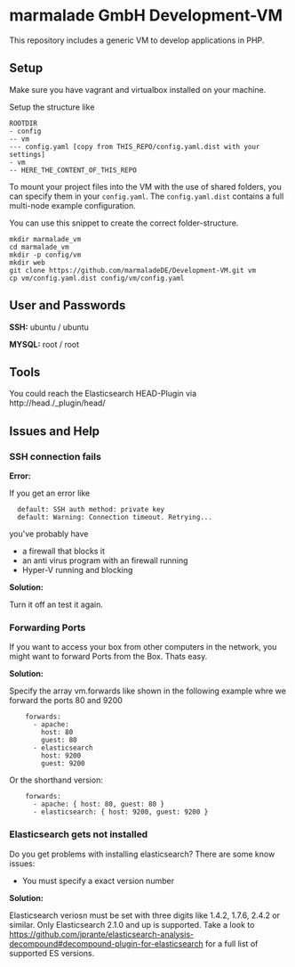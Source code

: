 # marmalade GmbH Development-VM
This repository includes a generic VM to develop applications in PHP.

## Setup

Make sure you have vagrant and virtualbox installed on your machine.

Setup the structure like

``` 
ROOTDIR
- config
-- vm
--- config.yaml [copy from THIS_REPO/config.yaml.dist with your settings]
- vm
-- HERE_THE_CONTENT_OF_THIS_REPO
```
To mount your project files into the VM with the use of shared folders, you can specify them in your `config.yaml`.
The `config.yaml.dist` contains a full multi-node example configuration. 

You can use this snippet to create the correct folder-structure.

```
mkdir marmalade_vm
cd marmalade_vm
mkdir -p config/vm
mkdir web
git clone https://github.com/marmaladeDE/Development-VM.git vm
cp vm/config.yaml.dist config/vm/config.yaml
```

## User and Passwords

__SSH:__ ubuntu / ubuntu

__MYSQL:__ root / root

## Tools
You could reach the Elasticsearch HEAD-Plugin via http://head.<VM-Hostname>/_plugin/head/

## Issues and Help

### SSH connection fails

__Error:__

If you get an error like
``` 
  default: SSH auth method: private key
  default: Warning: Connection timeout. Retrying...
``` 
you've probably have

* a firewall that blocks it
* an anti virus program with an firewall running
* Hyper-V running and blocking

__Solution:__

Turn it off an test it again.

### Forwarding Ports ###

If you want to access your box from other computers in the network, you might want to forward Ports from the Box.
Thats easy.

__Solution:__

Specify the array vm.forwards like shown in the following example whre we forward the ports 80 and 9200
```
    forwards:
      - apache:
        host: 80
        guest: 80
      - elasticsearch
        host: 9200
        guest: 9200
```
Or the shorthand version:
```
    forwards:
      - apache: { host: 80, guest: 80 }
      - elasticsearch: { host: 9200, guest: 9200 }
```

### Elasticsearch gets not installed ###

Do you get problems with installing elasticsearch? There are some know issues:

* You must specify a exact version number

__Solution:__ 

Elasticsearch veriosn must be set with three digits like 1.4.2, 1.7.6, 2.4.2 or similar.
Only Elasticsearch 2.1.0 and up is supported. Take a look to
 https://github.com/jprante/elasticsearch-analysis-decompound#decompound-plugin-for-elasticsearch
for a full list of supported ES versions.
